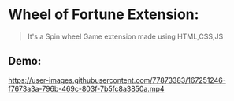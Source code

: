 # Wheel of Fortune Extension:
> It's a Spin wheel Game extension made using HTML,CSS,JS

## Demo:


https://user-images.githubusercontent.com/77873383/167251246-f7673a3a-796b-469c-803f-7b5fc8a3850a.mp4

